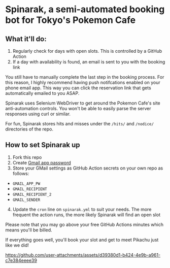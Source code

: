 # Spinarak, a semi-automated booking bot for Tokyo's Pokemon Cafe

## What it'll do:
1. Regularly check for days with open slots. This is controlled by a GitHub Action
2. If a day with availability is found, an email is sent to you with the booking link

You still have to manually complete the last step in the booking process. For this reason, I highly recommend having push notifcations enabled on your phone email app. This way you can click the reservation link that gets automatically emailed to you ASAP.

Spinarak uses Selenium WebDriver to get around the Pokemon Cafe's site anti-automation controls. You won't be able to easily parse the server responses using curl or similar.

For fun, Spinarak stores hits and misses under the `/hits/` and `/nodice/` directories of the repo.


## How to set Spinarak up
1. Fork this repo
2. Create [Gmail app password](https://myaccount.google.com/apppasswords)
3. Store your GMail settings as GitHub Action secrets on your own repo as follows:
  - `GMAIL_APP_PW`
  - `GMAIL_RECIPIENT`
  - `GMAIL_RECIPIENT_2`
  - `GMAIL_SENDER`
4. Update the `cron` line on `spinarak.yml` to suit your needs. The more frequent the action runs, the more likely Spinarak will find an open slot

Please note that you may go above your free GitHub Actions minutes which means you'll be billed.

If everything goes well, you'll book your slot and get to meet Pikachu just like we did!

https://github.com/user-attachments/assets/d39380d1-b424-4e9b-a961-c7e384eeee39
